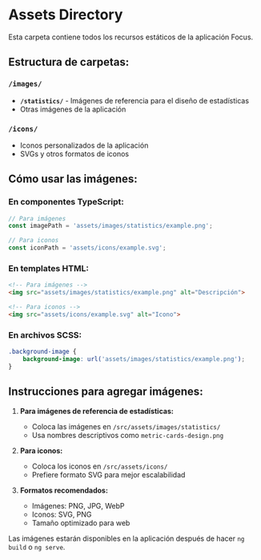 # Assets Directory

Esta carpeta contiene todos los recursos estáticos de la aplicación Focus.

## Estructura de carpetas:

### `/images/`
- **`/statistics/`** - Imágenes de referencia para el diseño de estadísticas
- Otras imágenes de la aplicación

### `/icons/`
- Iconos personalizados de la aplicación
- SVGs y otros formatos de iconos

## Cómo usar las imágenes:

### En componentes TypeScript:
```typescript
// Para imágenes
const imagePath = 'assets/images/statistics/example.png';

// Para iconos
const iconPath = 'assets/icons/example.svg';
```

### En templates HTML:
```html
<!-- Para imágenes -->
<img src="assets/images/statistics/example.png" alt="Descripción">

<!-- Para iconos -->
<img src="assets/icons/example.svg" alt="Icono">
```

### En archivos SCSS:
```scss
.background-image {
    background-image: url('assets/images/statistics/example.png');
}
```

## Instrucciones para agregar imágenes:

1. **Para imágenes de referencia de estadísticas:**
   - Coloca las imágenes en `/src/assets/images/statistics/`
   - Usa nombres descriptivos como `metric-cards-design.png`

2. **Para iconos:**
   - Coloca los iconos en `/src/assets/icons/`
   - Prefiere formato SVG para mejor escalabilidad

3. **Formatos recomendados:**
   - Imágenes: PNG, JPG, WebP
   - Iconos: SVG, PNG
   - Tamaño optimizado para web

Las imágenes estarán disponibles en la aplicación después de hacer `ng build` o `ng serve`.
